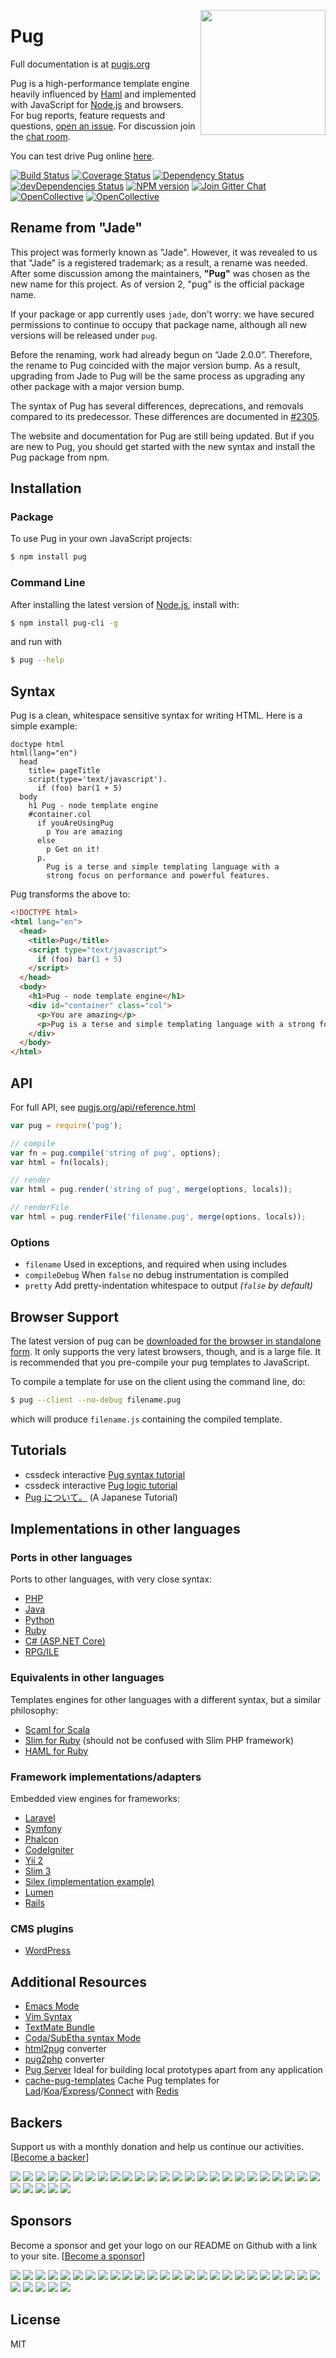 <a href="https://pugjs.org"><img src="https://cdn.rawgit.com/pugjs/pug-logo/eec436cee8fd9d1726d7839cbe99d1f694692c0c/SVG/pug-final-logo-_-colour-128.svg" height="200" align="right"></a>
# Pug

Full documentation is at [pugjs.org](https://pugjs.org/)

 Pug is a high-performance template engine heavily influenced by [Haml](http://haml.info/)
 and implemented with JavaScript for [Node.js](http://nodejs.org) and browsers. For bug reports,
 feature requests and questions, [open an issue](https://github.com/pugjs/pug/issues/new).
 For discussion join the [chat room](https://gitter.im/pugjs/pug).

 You can test drive Pug online [here](https://pugjs.org/api/reference.html).

 [![Build Status](https://img.shields.io/travis/pugjs/pug/master.svg?style=flat)](https://travis-ci.org/pugjs/pug)
 [![Coverage Status](https://img.shields.io/coveralls/pugjs/pug/master.svg?style=flat)](https://coveralls.io/r/pugjs/pug?branch=master)
 [![Dependency Status](https://img.shields.io/david/pugjs/pug.svg?style=flat)](https://david-dm.org/pugjs/pug)
 [![devDependencies Status](https://img.shields.io/david/dev/pugjs/pug.svg?style=flat)](https://david-dm.org/pugjs/pug?type=dev)
 [![NPM version](https://img.shields.io/npm/v/pug.svg?style=flat)](https://www.npmjs.com/package/pug)
 [![Join Gitter Chat](https://img.shields.io/badge/gitter-join%20chat%20%E2%86%92-brightgreen.svg?style=flat)](https://gitter.im/pugjs/pug?utm_source=badge&utm_medium=badge&utm_campaign=pr-badge&utm_content=badge)
[![OpenCollective](https://opencollective.com/pug/backers/badge.svg)](#backers) 
[![OpenCollective](https://opencollective.com/pug/sponsors/badge.svg)](#sponsors)

## Rename from "Jade"

This project was formerly known as "Jade". However, it was revealed to us that "Jade" is a registered trademark; as a result, a rename was needed. After some discussion among the maintainers, **"Pug"** was chosen as the new name for this project. As of version 2, "pug" is the official package name.

If your package or app currently uses `jade`, don't worry: we have secured permissions to continue to occupy that package name, although all new versions will be released under `pug`.

Before the renaming, work had already begun on “Jade 2.0.0”. Therefore, the rename to Pug coincided with the major version bump. As a result, upgrading from Jade to Pug will be the same process as upgrading any other package with a major version bump. 

The syntax of Pug has several differences, deprecations, and removals compared to its predecessor. These differences are documented in [#2305](https://github.com/pugjs/pug/issues/2305).

The website and documentation for Pug are still being updated. But if you are new to Pug, you should get started with the new syntax and install the Pug package from npm.

## Installation

### Package

To use Pug in your own JavaScript projects:

```bash
$ npm install pug
```


### Command Line

After installing the latest version of [Node.js](http://nodejs.org), install with:

```bash
$ npm install pug-cli -g
```

and run with

```bash
$ pug --help
```

## Syntax

Pug is a clean, whitespace sensitive syntax for writing HTML.  Here is a simple example:

```pug
doctype html
html(lang="en")
  head
    title= pageTitle
    script(type='text/javascript').
      if (foo) bar(1 + 5)
  body
    h1 Pug - node template engine
    #container.col
      if youAreUsingPug
        p You are amazing
      else
        p Get on it!
      p.
        Pug is a terse and simple templating language with a
        strong focus on performance and powerful features.
```

Pug transforms the above to:


```html
<!DOCTYPE html>
<html lang="en">
  <head>
    <title>Pug</title>
    <script type="text/javascript">
      if (foo) bar(1 + 5)
    </script>
  </head>
  <body>
    <h1>Pug - node template engine</h1>
    <div id="container" class="col">
      <p>You are amazing</p>
      <p>Pug is a terse and simple templating language with a strong focus on performance and powerful features.</p>
    </div>
  </body>
</html>
```

## API

For full API, see [pugjs.org/api/reference.html](https://pugjs.org/api/reference.html)

```js
var pug = require('pug');

// compile
var fn = pug.compile('string of pug', options);
var html = fn(locals);

// render
var html = pug.render('string of pug', merge(options, locals));

// renderFile
var html = pug.renderFile('filename.pug', merge(options, locals));
```

### Options

 - `filename`  Used in exceptions, and required when using includes
 - `compileDebug`  When `false` no debug instrumentation is compiled
 - `pretty`    Add pretty-indentation whitespace to output _(`false` by default)_

## Browser Support

The latest version of pug can be [downloaded for the browser in standalone form](https://pugjs.org/js/pug.js).  It only supports the very latest browsers, though, and is a large file.  It is recommended that you pre-compile your pug templates to JavaScript.

 To compile a template for use on the client using the command line, do:

```bash
$ pug --client --no-debug filename.pug
```

which will produce `filename.js` containing the compiled template.

## Tutorials

  - cssdeck interactive [Pug syntax tutorial](http://cssdeck.com/labs/learning-the-jade-templating-engine-syntax)
  - cssdeck interactive [Pug logic tutorial](http://cssdeck.com/labs/jade-templating-tutorial-codecast-part-2)
  - [Pug について。](https://gist.github.com/japboy/5402844) (A Japanese Tutorial)

## Implementations in other languages

### Ports in other languages

Ports to other languages, with very close syntax:

  - [PHP](https://github.com/pug-php/pug)
  - [Java](https://github.com/neuland/jade4j)
  - [Python](https://github.com/kakulukia/pypugjs)
  - [Ruby](https://github.com/yivo/pug-ruby)
  - [C# (ASP.NET Core)](https://github.com/AspNetMonsters/pugzor)
  - [RPG/ILE](https://github.com/WorksOfLiam/apug)

### Equivalents in other languages

Templates engines for other languages with a different syntax, but a similar philosophy:

  - [Scaml for Scala](https://scalate.github.io/scalate/documentation/scaml-reference.html)
  - [Slim for Ruby](https://github.com/slim-template/slim) (should not be confused with Slim PHP framework)
  - [HAML for Ruby](http://haml.info)
  
### Framework implementations/adapters

Embedded view engines for frameworks:

  - [Laravel](https://github.com/BKWLD/laravel-pug)
  - [Symfony](https://github.com/pug-php/pug-symfony)
  - [Phalcon](https://github.com/pug-php/pug-phalcon)
  - [CodeIgniter](https://github.com/pug-php/ci-pug-engine)
  - [Yii 2](https://github.com/pug-php/pug-yii2)
  - [Slim 3](https://github.com/pug-php/pug-slim)
  - [Silex (implementation example)](https://gist.github.com/kylekatarnls/ba13e4361ab14f4ff5d2a5775eb0cc10)
  - [Lumen](https://github.com/BKWLD/laravel-pug#use-in-lumen)
  - [Rails](https://github.com/yivo/pug-rails)

### CMS plugins

  - [WordPress](https://github.com/welaika/wordless)

## Additional Resources

  - [Emacs Mode](https://github.com/brianc/jade-mode)
  - [Vim Syntax](https://github.com/digitaltoad/vim-pug)
  - [TextMate Bundle](http://github.com/miksago/jade-tmbundle)
  - [Coda/SubEtha syntax Mode](https://github.com/aaronmccall/jade.mode)
  - [html2pug](https://github.com/donpark/html2jade) converter
  - [pug2php](https://github.com/SE7ENSKY/jade2php) converter
  - [Pug Server](https://github.com/ctrlaltdev/pug-server) Ideal for building local prototypes apart from any application
  - [cache-pug-templates](https://github.com/ladjs/cache-pug-templates) Cache Pug templates for [Lad](https://github.com/ladjs/lad)/[Koa](https://github.com/koajs/koa)/[Express](https://github.com/expressjs/express)/[Connect](https://github.com/senchalabs/connect) with [Redis](https://redis.io)


## Backers
Support us with a monthly donation and help us continue our activities. [[Become a backer](https://opencollective.com/pug#backer)]

<a href="https://opencollective.com/pug/backer/0/website" target="_blank"><img src="https://opencollective.com/pug/backer/0/avatar.svg"></a>
<a href="https://opencollective.com/pug/backer/1/website" target="_blank"><img src="https://opencollective.com/pug/backer/1/avatar.svg"></a>
<a href="https://opencollective.com/pug/backer/2/website" target="_blank"><img src="https://opencollective.com/pug/backer/2/avatar.svg"></a>
<a href="https://opencollective.com/pug/backer/3/website" target="_blank"><img src="https://opencollective.com/pug/backer/3/avatar.svg"></a>
<a href="https://opencollective.com/pug/backer/4/website" target="_blank"><img src="https://opencollective.com/pug/backer/4/avatar.svg"></a>
<a href="https://opencollective.com/pug/backer/5/website" target="_blank"><img src="https://opencollective.com/pug/backer/5/avatar.svg"></a>
<a href="https://opencollective.com/pug/backer/6/website" target="_blank"><img src="https://opencollective.com/pug/backer/6/avatar.svg"></a>
<a href="https://opencollective.com/pug/backer/7/website" target="_blank"><img src="https://opencollective.com/pug/backer/7/avatar.svg"></a>
<a href="https://opencollective.com/pug/backer/8/website" target="_blank"><img src="https://opencollective.com/pug/backer/8/avatar.svg"></a>
<a href="https://opencollective.com/pug/backer/9/website" target="_blank"><img src="https://opencollective.com/pug/backer/9/avatar.svg"></a>
<a href="https://opencollective.com/pug/backer/10/website" target="_blank"><img src="https://opencollective.com/pug/backer/10/avatar.svg"></a>
<a href="https://opencollective.com/pug/backer/11/website" target="_blank"><img src="https://opencollective.com/pug/backer/11/avatar.svg"></a>
<a href="https://opencollective.com/pug/backer/12/website" target="_blank"><img src="https://opencollective.com/pug/backer/12/avatar.svg"></a>
<a href="https://opencollective.com/pug/backer/13/website" target="_blank"><img src="https://opencollective.com/pug/backer/13/avatar.svg"></a>
<a href="https://opencollective.com/pug/backer/14/website" target="_blank"><img src="https://opencollective.com/pug/backer/14/avatar.svg"></a>
<a href="https://opencollective.com/pug/backer/15/website" target="_blank"><img src="https://opencollective.com/pug/backer/15/avatar.svg"></a>
<a href="https://opencollective.com/pug/backer/16/website" target="_blank"><img src="https://opencollective.com/pug/backer/16/avatar.svg"></a>
<a href="https://opencollective.com/pug/backer/17/website" target="_blank"><img src="https://opencollective.com/pug/backer/17/avatar.svg"></a>
<a href="https://opencollective.com/pug/backer/18/website" target="_blank"><img src="https://opencollective.com/pug/backer/18/avatar.svg"></a>
<a href="https://opencollective.com/pug/backer/19/website" target="_blank"><img src="https://opencollective.com/pug/backer/19/avatar.svg"></a>
<a href="https://opencollective.com/pug/backer/20/website" target="_blank"><img src="https://opencollective.com/pug/backer/20/avatar.svg"></a>
<a href="https://opencollective.com/pug/backer/21/website" target="_blank"><img src="https://opencollective.com/pug/backer/21/avatar.svg"></a>
<a href="https://opencollective.com/pug/backer/22/website" target="_blank"><img src="https://opencollective.com/pug/backer/22/avatar.svg"></a>
<a href="https://opencollective.com/pug/backer/23/website" target="_blank"><img src="https://opencollective.com/pug/backer/23/avatar.svg"></a>
<a href="https://opencollective.com/pug/backer/24/website" target="_blank"><img src="https://opencollective.com/pug/backer/24/avatar.svg"></a>
<a href="https://opencollective.com/pug/backer/25/website" target="_blank"><img src="https://opencollective.com/pug/backer/25/avatar.svg"></a>
<a href="https://opencollective.com/pug/backer/26/website" target="_blank"><img src="https://opencollective.com/pug/backer/26/avatar.svg"></a>
<a href="https://opencollective.com/pug/backer/27/website" target="_blank"><img src="https://opencollective.com/pug/backer/27/avatar.svg"></a>
<a href="https://opencollective.com/pug/backer/28/website" target="_blank"><img src="https://opencollective.com/pug/backer/28/avatar.svg"></a>
<a href="https://opencollective.com/pug/backer/29/website" target="_blank"><img src="https://opencollective.com/pug/backer/29/avatar.svg"></a>

## Sponsors
Become a sponsor and get your logo on our README on Github with a link to your site. [[Become a sponsor](https://opencollective.com/pug#sponsor)]

<a href="https://opencollective.com/pug/sponsor/0/website" target="_blank"><img src="https://opencollective.com/pug/sponsor/0/avatar.svg"></a>
<a href="https://opencollective.com/pug/sponsor/1/website" target="_blank"><img src="https://opencollective.com/pug/sponsor/1/avatar.svg"></a>
<a href="https://opencollective.com/pug/sponsor/2/website" target="_blank"><img src="https://opencollective.com/pug/sponsor/2/avatar.svg"></a>
<a href="https://opencollective.com/pug/sponsor/3/website" target="_blank"><img src="https://opencollective.com/pug/sponsor/3/avatar.svg"></a>
<a href="https://opencollective.com/pug/sponsor/4/website" target="_blank"><img src="https://opencollective.com/pug/sponsor/4/avatar.svg"></a>
<a href="https://opencollective.com/pug/sponsor/5/website" target="_blank"><img src="https://opencollective.com/pug/sponsor/5/avatar.svg"></a>
<a href="https://opencollective.com/pug/sponsor/6/website" target="_blank"><img src="https://opencollective.com/pug/sponsor/6/avatar.svg"></a>
<a href="https://opencollective.com/pug/sponsor/7/website" target="_blank"><img src="https://opencollective.com/pug/sponsor/7/avatar.svg"></a>
<a href="https://opencollective.com/pug/sponsor/8/website" target="_blank"><img src="https://opencollective.com/pug/sponsor/8/avatar.svg"></a>
<a href="https://opencollective.com/pug/sponsor/9/website" target="_blank"><img src="https://opencollective.com/pug/sponsor/9/avatar.svg"></a>
<a href="https://opencollective.com/pug/sponsor/10/website" target="_blank"><img src="https://opencollective.com/pug/sponsor/10/avatar.svg"></a>
<a href="https://opencollective.com/pug/sponsor/11/website" target="_blank"><img src="https://opencollective.com/pug/sponsor/11/avatar.svg"></a>
<a href="https://opencollective.com/pug/sponsor/12/website" target="_blank"><img src="https://opencollective.com/pug/sponsor/12/avatar.svg"></a>
<a href="https://opencollective.com/pug/sponsor/13/website" target="_blank"><img src="https://opencollective.com/pug/sponsor/13/avatar.svg"></a>
<a href="https://opencollective.com/pug/sponsor/14/website" target="_blank"><img src="https://opencollective.com/pug/sponsor/14/avatar.svg"></a>
<a href="https://opencollective.com/pug/sponsor/15/website" target="_blank"><img src="https://opencollective.com/pug/sponsor/15/avatar.svg"></a>
<a href="https://opencollective.com/pug/sponsor/16/website" target="_blank"><img src="https://opencollective.com/pug/sponsor/16/avatar.svg"></a>
<a href="https://opencollective.com/pug/sponsor/17/website" target="_blank"><img src="https://opencollective.com/pug/sponsor/17/avatar.svg"></a>
<a href="https://opencollective.com/pug/sponsor/18/website" target="_blank"><img src="https://opencollective.com/pug/sponsor/18/avatar.svg"></a>
<a href="https://opencollective.com/pug/sponsor/19/website" target="_blank"><img src="https://opencollective.com/pug/sponsor/19/avatar.svg"></a>
<a href="https://opencollective.com/pug/sponsor/20/website" target="_blank"><img src="https://opencollective.com/pug/sponsor/20/avatar.svg"></a>
<a href="https://opencollective.com/pug/sponsor/21/website" target="_blank"><img src="https://opencollective.com/pug/sponsor/21/avatar.svg"></a>
<a href="https://opencollective.com/pug/sponsor/22/website" target="_blank"><img src="https://opencollective.com/pug/sponsor/22/avatar.svg"></a>
<a href="https://opencollective.com/pug/sponsor/23/website" target="_blank"><img src="https://opencollective.com/pug/sponsor/23/avatar.svg"></a>
<a href="https://opencollective.com/pug/sponsor/24/website" target="_blank"><img src="https://opencollective.com/pug/sponsor/24/avatar.svg"></a>
<a href="https://opencollective.com/pug/sponsor/25/website" target="_blank"><img src="https://opencollective.com/pug/sponsor/25/avatar.svg"></a>
<a href="https://opencollective.com/pug/sponsor/26/website" target="_blank"><img src="https://opencollective.com/pug/sponsor/26/avatar.svg"></a>
<a href="https://opencollective.com/pug/sponsor/27/website" target="_blank"><img src="https://opencollective.com/pug/sponsor/27/avatar.svg"></a>
<a href="https://opencollective.com/pug/sponsor/28/website" target="_blank"><img src="https://opencollective.com/pug/sponsor/28/avatar.svg"></a>
<a href="https://opencollective.com/pug/sponsor/29/website" target="_blank"><img src="https://opencollective.com/pug/sponsor/29/avatar.svg"></a>

## License

MIT
